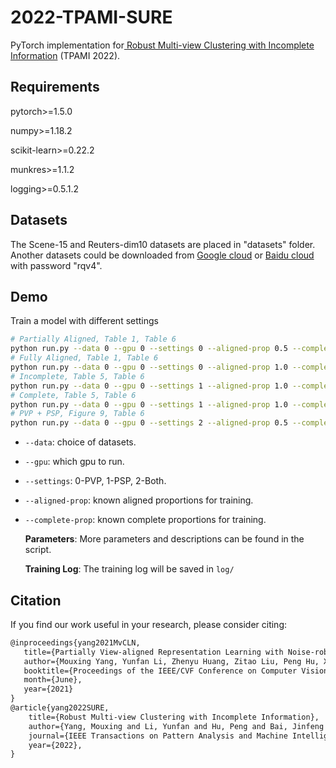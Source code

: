 # 2022-TPAMI-SURE

PyTorch implementation for[ Robust Multi-view Clustering with Incomplete Information](https://ieeexplore.ieee.org/abstract/document/9723577) (TPAMI 2022).

## Requirements

pytorch>=1.5.0 

numpy>=1.18.2

scikit-learn>=0.22.2

munkres>=1.1.2

logging>=0.5.1.2

## Datasets

The Scene-15 and Reuters-dim10 datasets are placed in "datasets" folder. Another datasets could be downloaded from [Google cloud](https://drive.google.com/drive/folders/1WFbxX1X_pNJX0bDRkbF577mRrviIcyKe?usp=sharing) or [Baidu cloud](https://pan.baidu.com/s/1NdgRH3k9Pq9SQjrorWSEeg) with password "rqv4".

## Demo

 Train a model with different settings

```bash
# Partially Aligned, Table 1, Table 6
python run.py --data 0 --gpu 0 --settings 0 --aligned-prop 0.5 --complete-prop 1.0
# Fully Aligned, Table 1, Table 6
python run.py --data 0 --gpu 0 --settings 0 --aligned-prop 1.0 --complete-prop 1.0
# Incomplete, Table 5, Table 6
python run.py --data 0 --gpu 0 --settings 1 --aligned-prop 1.0 --complete-prop 0.5
# Complete, Table 5, Table 6
python run.py --data 0 --gpu 0 --settings 1 --aligned-prop 1.0 --complete-prop 1.0
# PVP + PSP, Figure 9, Table 6
python run.py --data 0 --gpu 0 --settings 2 --aligned-prop 0.5 --complete-prop 0.5
```

  - `--data`: choice of datasets.

  - `--gpu`:  which gpu to run.

  - `--settings`: 0-PVP, 1-PSP, 2-Both.

  - `--aligned-prop`: known aligned proportions for training.

  - `--complete-prop`: known complete proportions for training.

    **Parameters**: More parameters and descriptions can be found in the script.

    **Training Log**: The training log will be saved in `log/`

## Citation

If you find our work useful in your research, please consider citing:

```latex
@inproceedings{yang2021MvCLN,
   title={Partially View-aligned Representation Learning with Noise-robust Contrastive Loss},
   author={Mouxing Yang, Yunfan Li, Zhenyu Huang, Zitao Liu, Peng Hu, Xi Peng},
   booktitle={Proceedings of the IEEE/CVF Conference on Computer Vision and Pattern Recognition (CVPR)},
   month={June},
   year={2021}
}
@article{yang2022SURE,
	title={Robust Multi-view Clustering with Incomplete Information},
  	author={Yang, Mouxing and Li, Yunfan and Hu, Peng and Bai, Jinfeng and Lv, Jian Cheng and Peng, Xi},  
	journal={IEEE Transactions on Pattern Analysis and Machine Intelligence},     
 	year={2022},  
}
```


